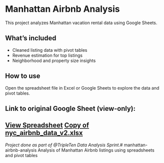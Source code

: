 # Manhattan Airbnb Analysis

This project analyzes Manhattan vacation rental data using Google Sheets.

## What’s included

- Cleaned listing data with pivot tables
- Revenue estimation for top listings
- Neighborhood and property size insights

## How to use

Open the spreadsheet file in Excel or Google Sheets to explore the data and pivot tables.

## Link to original Google Sheet (view-only):
[View Spreadsheet](https://docs.google.com/spreadsheets/d/1F47FEbImDuOQ71Ss0VWbx6-xfP686eGdeAUysSeUU1k/edit?usp=sharing)
[Copy of nyc_airbnb_data_v2.xlsx](https://github.com/user-attachments/files/20702364/Copy.of.nyc_airbnb_data_v2.xlsx)
---

*Project done as part of @TripleTen Data Analysis Sprint.*# manhattan-airbnb-analysis
Analysis of Manhattan Airbnb listings using spreadsheets and pivot tables

